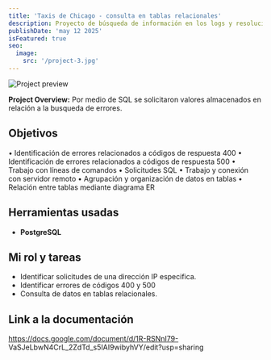 ```yaml
---
title: 'Taxis de Chicago - consulta en tablas relacionales'
description: Proyecto de búsqueda de información en los logs y resolución de tareas con la interacción de una base de datos.
publishDate: 'may 12 2025'
isFeatured: true
seo:
  image:
    src: '/project-3.jpg'
---
```


![Project preview](/project-3.jpg)


**Project Overview:**
Por medio de SQL se solicitaron valores almacenados en relación a la busqueda de errores.

## Objetivos

• Identificación de errores relacionados a códigos de respuesta 400
• Identificación de errores relacionados a códigos de respuesta 500
• Trabajo con líneas de comandos
• Solicitudes SQL
• Trabajo y conexión con servidor remoto
• Agrupación y organización de datos en tablas
• Relación entre tablas mediante diagrama ER

## Herramientas usadas

- **PostgreSQL**

## Mi rol y tareas

- Identificar solicitudes de una dirección IP especifica.
- Identificar errores de códigos 400 y 500
- Consulta de datos en tablas relacionales.

## Link a la documentación

https://docs.google.com/document/d/1R-RSNnI79-
VaSJeLbwN4CrL_2ZdTd_s5IAI9wibyhVY/edit?usp=sharing